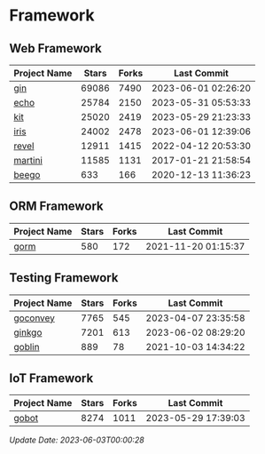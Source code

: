 # Framework

## Web Framework
| Project Name | Stars | Forks | Last Commit |
| ------------ | ----- | ----- | ----------- |
| [gin](https://github.com/gin-gonic/gin) | 69086 | 7490 | 2023-06-01 02:26:20 |
| [echo](https://github.com/labstack/echo) | 25784 | 2150 | 2023-05-31 05:53:33 |
| [kit](https://github.com/go-kit/kit) | 25020 | 2419 | 2023-05-29 21:23:33 |
| [iris](https://github.com/kataras/iris) | 24002 | 2478 | 2023-06-01 12:39:06 |
| [revel](https://github.com/revel/revel) | 12911 | 1415 | 2022-04-12 20:53:30 |
| [martini](https://github.com/go-martini/martini) | 11585 | 1131 | 2017-01-21 21:58:54 |
| [beego](https://github.com/astaxie/beego) | 633 | 166 | 2020-12-13 11:36:23 |

## ORM Framework
| Project Name | Stars | Forks | Last Commit |
| ------------ | ----- | ----- | ----------- |
| [gorm](https://github.com/jinzhu/gorm) | 580 | 172 | 2021-11-20 01:15:37 |

## Testing Framework
| Project Name | Stars | Forks | Last Commit |
| ------------ | ----- | ----- | ----------- |
| [goconvey](https://github.com/smartystreets/goconvey) | 7765 | 545 | 2023-04-07 23:35:58 |
| [ginkgo](https://github.com/onsi/ginkgo) | 7201 | 613 | 2023-06-02 08:29:20 |
| [goblin](https://github.com/franela/goblin) | 889 | 78 | 2021-10-03 14:34:22 |

## IoT Framework
| Project Name | Stars | Forks | Last Commit |
| ------------ | ----- | ----- | ----------- |
| [gobot](https://github.com/hybridgroup/gobot) | 8274 | 1011 | 2023-05-29 17:39:03 |

*Update Date: 2023-06-03T00:00:28*